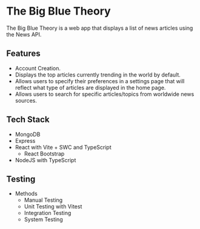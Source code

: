 # The Big Blue Theory

The Big Blue Theory is a web app that displays a list of news articles using the News API.

## Features

- Account Creation.
- Displays the top articles currently trending in the world by default.
- Allows users to specify their preferences in a settings page that will reflect what type of articles are displayed in the home page.
- Allows users to search for specific articles/topics from worldwide news sources.

## Tech Stack

- MongoDB
- Express
- React with Vite + SWC and TypeScript
  - React Bootstrap
- NodeJS with TypeScript

## Testing

- Methods
  - Manual Testing
  - Unit Testing with Vitest
  - Integration Testing
  - System Testing
